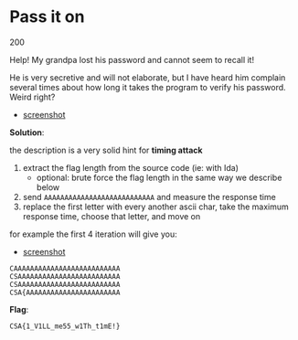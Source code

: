 # Pass it on

200

Help!
My grandpa lost his password and cannot seem to recall it!

He is very secretive and will not elaborate, but I have heard him complain several times about how long it takes the program to verify his password.
Weird right?

- [screenshot](../../images/pass-it-on.png?raw=true)

**Solution**:

the description is a very solid hint for **timing attack**

1. extract the flag length from the source code (ie: with Ida)
    - optional: brute force the flag length in the same way we describe below
2. send `AAAAAAAAAAAAAAAAAAAAAAAAAAA` and measure the response time
3. replace the first letter with every another ascii char, take the maximum response time, choose that letter, and move on

for example the first 4 iteration will give you:

- [screenshot](../../images/pass-it-on-sol.png?raw=true)

```
CAAAAAAAAAAAAAAAAAAAAAAAAAA
CSAAAAAAAAAAAAAAAAAAAAAAAAA
CSAAAAAAAAAAAAAAAAAAAAAAAAA
CSA{AAAAAAAAAAAAAAAAAAAAAAA
```

**Flag**:

`CSA{1_V1LL_me55_w1Th_t1mE!}`
